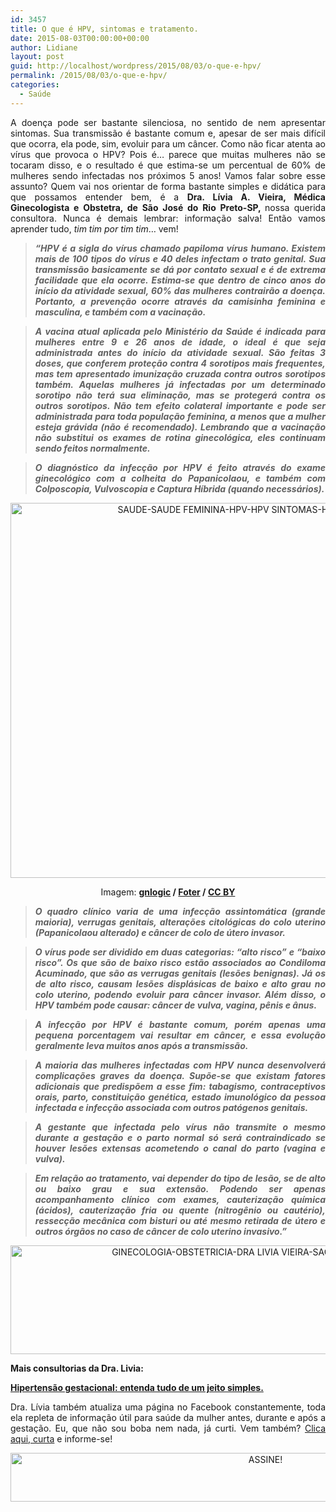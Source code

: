 ```yaml
---
id: 3457
title: O que é HPV, sintomas e tratamento.
date: 2015-08-03T00:00:00+00:00
author: Lidiane
layout: post
guid: http://localhost/wordpress/2015/08/03/o-que-e-hpv/
permalink: /2015/08/03/o-que-e-hpv/
categories:
  - Saúde
---
```

<p align="justify">
  A doença pode ser bastante silenciosa, no sentido de nem apresentar sintomas. Sua transmissão é bastante comum e, apesar de ser mais difícil que ocorra, ela pode, sim, evoluir para um câncer. Como não ficar atenta ao vírus que provoca o HPV? Pois é… parece que muitas mulheres não se tocaram disso, e o resultado é que estima-se um percentual de 60% de mulheres sendo infectadas nos próximos 5 anos! Vamos falar sobre esse assunto? Quem vai nos orientar de forma bastante simples e didática para que possamos entender bem, é a <strong>Dra. Lívia A. Vieira, Médica Ginecologista e Obstetra, de São José do Rio Preto-SP, </strong>nossa querida consultora. Nunca é demais lembrar: informação salva! Então vamos aprender tudo, <em>tim tim por tim tim</em>… vem!
</p>

> <p align="justify">
>   <strong><em>“HPV é a sigla do vírus chamado papiloma vírus humano. Existem mais de 100 tipos do vírus e 40 deles infectam o trato genital. Sua transmissão basicamente se dá por contato sexual e é de extrema facilidade que ela ocorre. Estima-se que dentro de cinco anos do início da atividade sexual, 60% das mulheres contrairão a doença. Portanto, a prevenção ocorre através da camisinha feminina e masculina, e também com a vacinação.</em></strong>
> </p>

> <p align="justify">
>   <strong><em>A vacina atual aplicada pelo Ministério da Saúde é indicada para mulheres entre 9 e 26 anos de idade, o ideal é que seja administrada antes do início da atividade sexual. São feitas 3 doses, que conferem proteção contra 4 sorotipos mais frequentes, mas tem apresentado imunização cruzada contra outros sorotipos também. Aquelas mulheres já infectadas por um determinado sorotipo não terá sua eliminação, mas se protegerá contra os outros sorotipos. Não tem efeito colateral importante e pode ser administrada para toda população feminina, a menos que a mulher esteja grávida (não é recomendado). Lembrando que a vacinação não substitui os exames de rotina ginecológica, eles continuam sendo feitos normalmente.</em></strong>
> </p>

> <p align="justify">
>   <strong><em>O diagnóstico da infecção por HPV é feito através do exame ginecológico com a colheita do Papanicolaou, e também com Colposcopia, Vulvoscopia e Captura Híbrida (quando necessários).</em></strong>
> </p>

<p align="center">
  <a href="http://www.trololodemulher.com.br/blog/wp-content/uploads/2015/07/SAUDE-SAUDE-FEMININA-HPV-HPV-SINTOMAS-HPV-TRATAMENTO2.jpg"><img class="alignnone size-full wp-image-11235" src="http://www.trololodemulher.com.br/blog/wp-content/uploads/2015/07/SAUDE-SAUDE-FEMININA-HPV-HPV-SINTOMAS-HPV-TRATAMENTO2.jpg" alt="SAUDE-SAUDE FEMININA-HPV-HPV SINTOMAS-HPV TRATAMENTO[2]" width="800" height="600" /></a>
</p>

<p align="center">
  Imagem: <b><a href="https://www.flickr.com/photos/gnlogic/2599288651/" target="_blank">gnlogic</a> / <a href="http://foter.com/" target="_blank">Foter</a> / <a href="http://creativecommons.org/licenses/by/2.0/" target="_blank">CC BY</a></b>
</p>

> <p align="justify">
>   <strong><em>O quadro clínico varia de uma infecção assintomática (grande maioria), verrugas genitais, alterações citológicas do colo uterino (Papanicolaou alterado) e câncer de colo de útero invasor.</em></strong>
> </p>

> <p align="justify">
>   <strong><em>O vírus pode ser dividido em duas categorias: “alto risco” e “baixo risco”. Os que são de baixo risco estão associados ao Condiloma Acuminado, que são as verrugas genitais (lesões benignas). Já os de alto risco, causam lesões displásicas de baixo e alto grau no colo uterino, podendo evoluir para câncer invasor. Além disso, o HPV também pode causar: câncer de vulva, vagina, pênis e ânus.</em></strong>
> </p>

> <p align="justify">
>   <strong><em>A infecção por HPV é bastante comum, porém apenas uma pequena porcentagem vai resultar em câncer, e essa evolução geralmente leva muitos anos após a transmissão.</em></strong>
> </p>

> <p align="justify">
>   <strong><em>A maioria das mulheres infectadas com HPV nunca desenvolverá complicações graves da doença. Supõe-se que existam fatores adicionais que predispõem a esse fim: tabagismo, contraceptivos orais, parto, constituição genética, estado imunológico da pessoa infectada e infecção associada com outros patógenos genitais.</em></strong>
> </p>

> <p align="justify">
>   <strong><em>A gestante que infectada pelo vírus não transmite o mesmo durante a gestação e o parto normal só será contraindicado se houver lesões extensas acometendo o canal do parto (vagina e vulva).</em></strong>
> </p>

> <p align="justify">
>   <strong><em>Em relação ao tratamento, vai depender do tipo de lesão, se de alto ou baixo grau e sua extensão. Podendo ser apenas acompanhamento clínico com exames, cauterização química (ácidos), cauterização fria ou quente (nitrogênio ou cautério), ressecção mecânica com bisturi ou até mesmo retirada de útero e outros órgãos no caso de câncer de colo uterino invasivo.”</em></strong>
> </p>

<p align="center">
  <a href="http://www.trololodemulher.com.br/blog/wp-content/uploads/2015/07/GINECOLOGIA-OBSTETRICIA-DRA-LIVIA-VIEIRA-SAO-JOSE-RIO-PRETO-SP.jpg"><img class="alignnone size-full wp-image-11096" src="http://www.trololodemulher.com.br/blog/wp-content/uploads/2015/07/GINECOLOGIA-OBSTETRICIA-DRA-LIVIA-VIEIRA-SAO-JOSE-RIO-PRETO-SP.jpg" alt="GINECOLOGIA-OBSTETRICIA-DRA LIVIA VIEIRA-SAO JOSE RIO PRETO-SP" width="800" height="174" /></a>
</p>

<p align="justify">
  <strong>Mais consultorias da Dra. Livia:</strong>
</p>

<p align="justify">
  <a href="http://www.trololodemulher.com.br/2015/07/10/hipertensao-gestacional/" target="_blank"><strong>Hipertensão gestacional: entenda tudo de um jeito simples.</strong></a>
</p>

<p align="justify">
  Dra. Lívia também atualiza uma página no Facebook constantemente, toda ela repleta de informação útil para saúde da mulher antes, durante e após a gestação. Eu, que não sou boba nem nada, já curti. Vem também? <a href="https://www.facebook.com/draliviaavieira/timeline" target="_blank">Clica aqui, curta</a> e informe-se!
</p>

<p align="center">
  <a href="http://feedburner.google.com/fb/a/mailverify?uri=blogBichaFemea&loc=en_US" target="_blank"><img class="alignnone size-full wp-image-10439" src="http://www.trololodemulher.com.br/blog/wp-content/uploads/2014/09/ASSINE.png" alt="ASSINE!" width="800" height="78" /></a>
</p>

<p align="justify">